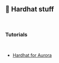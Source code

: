 ## 🍫 Hardhat stuff

<br>


### Tutorials

<br>

* [Hardhat for Aurora](https://mirror.xyz/lilithsecurity.eth/7bxj980BWftX6oiwPu0OoTUyxLs7PhOVtSS0jVuXc04)
